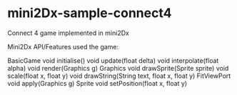 # mini2Dx-sample-connect4
Connect 4 game implemented in mini2Dx

Mini2Dx API/Features used the game:

BasicGame
  void initialise()
  void update(float delta)
  void interpolate(float alpha)
  void render(Graphics g)
Graphics
  void drawSprite(Sprite sprite)
  void scale(float x, float y)
  void drawString(String text, float x, float y)
FitViewPort
  void apply(Graphics g)
Sprite
  void setPosition(float x, float y)
